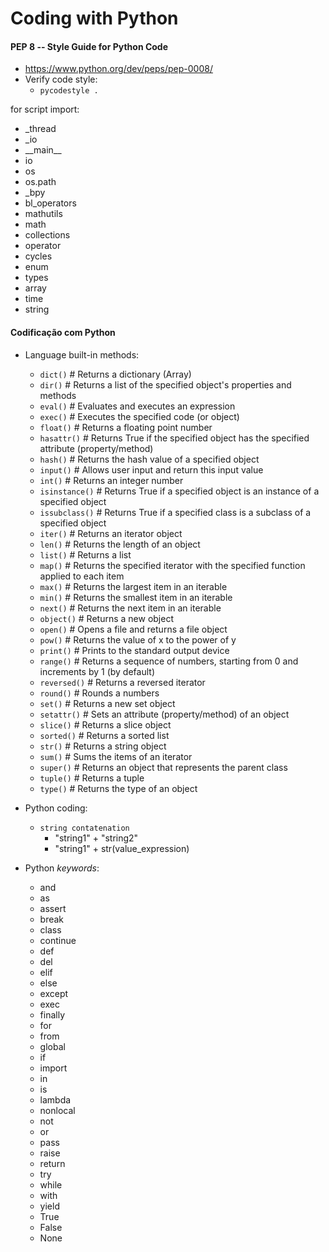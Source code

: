 # Coding with Python

#### PEP 8 -- Style Guide for Python Code
- https://www.python.org/dev/peps/pep-0008/
- Verify code style:
    - ```pycodestyle .```  

for script import:
- \_thread
- \_io
- \_\_main\_\_
- io
- os
- os.path
- \_bpy
- bl\_operators
- mathutils
- math
- collections
- operator
- cycles
- enum
- types
- array
- time
- string

#### Codificação com Python
- Language built-in methods:
    - `dict()`                 # Returns a dictionary (Array)
    - `dir()`                  # Returns a list of the specified object's properties and methods
    - `eval()`                 # Evaluates and executes an expression
    - `exec()`                 # Executes the specified code (or object)
    - `float()`                # Returns a floating point number
    - `hasattr()`	           # Returns True if the specified object has the specified attribute (property/method)
    - `hash()`          	   # Returns the hash value of a specified object
    - `input()`	               # Allows user input and return this input value
    - `int()`                  # Returns an integer number
    - `isinstance()`           # Returns True if a specified object is an instance of a specified object
    - `issubclass()`	       # Returns True if a specified class is a subclass of a specified object
    - `iter()`	               # Returns an iterator object
    - `len()`	               # Returns the length of an object
    - `list()`	               # Returns a list
    - `map()`	               # Returns the specified iterator with the specified function applied to each item
    - `max()`	               # Returns the largest item in an iterable
    - `min()`	               # Returns the smallest item in an iterable
    - `next()`	               # Returns the next item in an iterable
    - `object()`	           # Returns a new object
    - `open()`	               # Opens a file and returns a file object
    - `pow()`	               # Returns the value of x to the power of y
    - `print()`	               # Prints to the standard output device
    - `range()`	               # Returns a sequence of numbers, starting from 0 and increments by 1 (by default)
    - `reversed()`	           # Returns a reversed iterator
    - `round()`	               # Rounds a numbers
    - `set()`	               # Returns a new set object
    - `setattr()`	           # Sets an attribute (property/method) of an object
    - `slice()`	               # Returns a slice object
    - `sorted()`	           # Returns a sorted list
    - `str()`                  # Returns a string object
    - `sum()`	               # Sums the items of an iterator
    - `super()`	               # Returns an object that represents the parent class
    - `tuple()`	               # Returns a tuple
    - `type()`                 # Returns the type of an object
    
- Python coding:
    - `string contatenation`
        - "string1" + "string2"
        - "string1" + str(value_expression)

- Python *keywords*:
    - and
    - as
    - assert
    - break
    - class
    - continue
    - def
    - del
    - elif
    - else
    - except
    - exec
    - finally
    - for
    - from
    - global
    - if
    - import
    - in
    - is
    - lambda
    - nonlocal
    - not
    - or
    - pass
    - raise
    - return
    - try
    - while
    - with
    - yield
    - True
    - False
    - None
